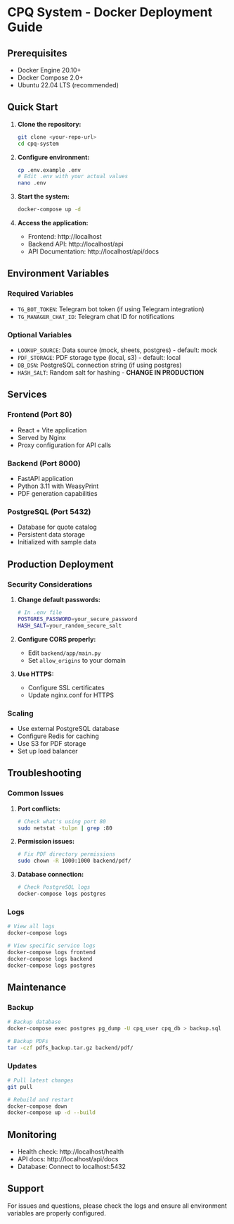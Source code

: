 # CPQ System - Docker Deployment Guide

## Prerequisites

- Docker Engine 20.10+
- Docker Compose 2.0+
- Ubuntu 22.04 LTS (recommended)

## Quick Start

1. **Clone the repository:**
   ```bash
   git clone <your-repo-url>
   cd cpq-system
   ```

2. **Configure environment:**
   ```bash
   cp .env.example .env
   # Edit .env with your actual values
   nano .env
   ```

3. **Start the system:**
   ```bash
   docker-compose up -d
   ```

4. **Access the application:**
   - Frontend: http://localhost
   - Backend API: http://localhost/api
   - API Documentation: http://localhost/api/docs

## Environment Variables

### Required Variables

- `TG_BOT_TOKEN`: Telegram bot token (if using Telegram integration)
- `TG_MANAGER_CHAT_ID`: Telegram chat ID for notifications

### Optional Variables

- `LOOKUP_SOURCE`: Data source (mock, sheets, postgres) - default: mock
- `PDF_STORAGE`: PDF storage type (local, s3) - default: local
- `DB_DSN`: PostgreSQL connection string (if using postgres)
- `HASH_SALT`: Random salt for hashing - **CHANGE IN PRODUCTION**

## Services

### Frontend (Port 80)
- React + Vite application
- Served by Nginx
- Proxy configuration for API calls

### Backend (Port 8000)
- FastAPI application
- Python 3.11 with WeasyPrint
- PDF generation capabilities

### PostgreSQL (Port 5432)
- Database for quote catalog
- Persistent data storage
- Initialized with sample data

## Production Deployment

### Security Considerations

1. **Change default passwords:**
   ```bash
   # In .env file
   POSTGRES_PASSWORD=your_secure_password
   HASH_SALT=your_random_secure_salt
   ```

2. **Configure CORS properly:**
   - Edit `backend/app/main.py`
   - Set `allow_origins` to your domain

3. **Use HTTPS:**
   - Configure SSL certificates
   - Update nginx.conf for HTTPS

### Scaling

- Use external PostgreSQL database
- Configure Redis for caching
- Use S3 for PDF storage
- Set up load balancer

## Troubleshooting

### Common Issues

1. **Port conflicts:**
   ```bash
   # Check what's using port 80
   sudo netstat -tulpn | grep :80
   ```

2. **Permission issues:**
   ```bash
   # Fix PDF directory permissions
   sudo chown -R 1000:1000 backend/pdf/
   ```

3. **Database connection:**
   ```bash
   # Check PostgreSQL logs
   docker-compose logs postgres
   ```

### Logs

```bash
# View all logs
docker-compose logs

# View specific service logs
docker-compose logs frontend
docker-compose logs backend
docker-compose logs postgres
```

## Maintenance

### Backup

```bash
# Backup database
docker-compose exec postgres pg_dump -U cpq_user cpq_db > backup.sql

# Backup PDFs
tar -czf pdfs_backup.tar.gz backend/pdf/
```

### Updates

```bash
# Pull latest changes
git pull

# Rebuild and restart
docker-compose down
docker-compose up -d --build
```

## Monitoring

- Health check: http://localhost/health
- API docs: http://localhost/api/docs
- Database: Connect to localhost:5432

## Support

For issues and questions, please check the logs and ensure all environment variables are properly configured.
